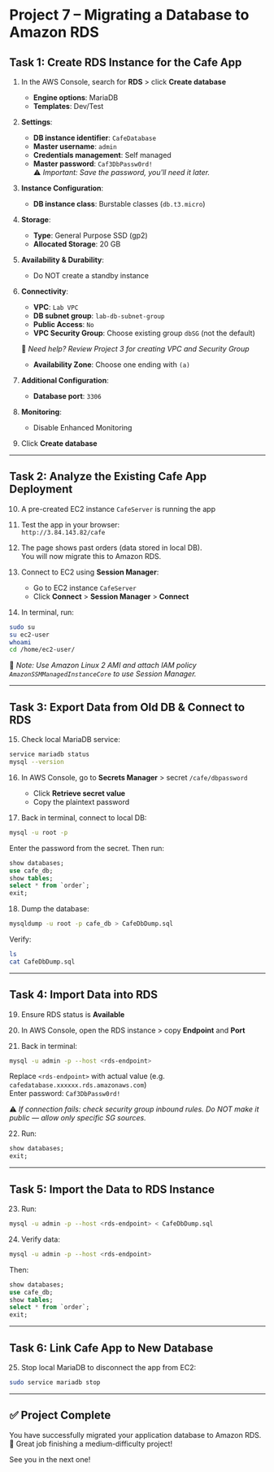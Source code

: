 
# Project 7 – Migrating a Database to Amazon RDS

## Task 1: Create RDS Instance for the Cafe App

1. In the AWS Console, search for **RDS** > click **Create database**
   - **Engine options**: MariaDB
   - **Templates**: Dev/Test

2. **Settings**:
   - **DB instance identifier**: `CafeDatabase`
   - **Master username**: `admin`
   - **Credentials management**: Self managed
   - **Master password**: `Caf3DbPassw0rd!`  
   ⚠️ *Important: Save the password, you'll need it later.*

3. **Instance Configuration**:
   - **DB instance class**: Burstable classes (`db.t3.micro`)

4. **Storage**:
   - **Type**: General Purpose SSD (gp2)
   - **Allocated Storage**: 20 GB

5. **Availability & Durability**:
   - Do NOT create a standby instance

6. **Connectivity**:
   - **VPC**: `Lab VPC`
   - **DB subnet group**: `lab-db-subnet-group`
   - **Public Access**: `No`
   - **VPC Security Group**: Choose existing group `dbSG` (not the default)

   📝 *Need help? Review Project 3 for creating VPC and Security Group*

   - **Availability Zone**: Choose one ending with `(a)`

7. **Additional Configuration**:
   - **Database port**: `3306`

8. **Monitoring**:
   - Disable Enhanced Monitoring

9. Click **Create database**

---

## Task 2: Analyze the Existing Cafe App Deployment

10. A pre-created EC2 instance `CafeServer` is running the app

11. Test the app in your browser:  
   `http://3.84.143.82/cafe`

12. The page shows past orders (data stored in local DB).  
    You will now migrate this to Amazon RDS.

13. Connect to EC2 using **Session Manager**:
    - Go to EC2 instance `CafeServer`
    - Click **Connect** > **Session Manager** > **Connect**

14. In terminal, run:
```bash
sudo su
su ec2-user
whoami
cd /home/ec2-user/
```

📝 *Note: Use Amazon Linux 2 AMI and attach IAM policy `AmazonSSMManagedInstanceCore` to use Session Manager.*

---

## Task 3: Export Data from Old DB & Connect to RDS

15. Check local MariaDB service:
```bash
service mariadb status
mysql --version
```

16. In AWS Console, go to **Secrets Manager** > secret `/cafe/dbpassword`  
    - Click **Retrieve secret value**
    - Copy the plaintext password

17. Back in terminal, connect to local DB:
```bash
mysql -u root -p
```
Enter the password from the secret. Then run:
```sql
show databases;
use cafe_db;
show tables;
select * from `order`;
exit;
```

18. Dump the database:
```bash
mysqldump -u root -p cafe_db > CafeDbDump.sql
```
Verify:
```bash
ls
cat CafeDbDump.sql
```

---

## Task 4: Import Data into RDS

19. Ensure RDS status is **Available**

20. In AWS Console, open the RDS instance > copy **Endpoint** and **Port**

21. Back in terminal:
```bash
mysql -u admin -p --host <rds-endpoint>
```
Replace `<rds-endpoint>` with actual value (e.g. `cafedatabase.xxxxxx.rds.amazonaws.com`)  
Enter password: `Caf3DbPassw0rd!`

⚠️ *If connection fails: check security group inbound rules. Do NOT make it public — allow only specific SG sources.*

22. Run:
```sql
show databases;
exit;
```

---

## Task 5: Import the Data to RDS Instance

23. Run:
```bash
mysql -u admin -p --host <rds-endpoint> < CafeDbDump.sql
```

24. Verify data:
```bash
mysql -u admin -p --host <rds-endpoint>
```
Then:
```sql
show databases;
use cafe_db;
show tables;
select * from `order`;
exit;
```

---

## Task 6: Link Cafe App to New Database

25. Stop local MariaDB to disconnect the app from EC2:
```bash
sudo service mariadb stop
```

---

## ✅ Project Complete

You have successfully migrated your application database to Amazon RDS.  
👏 Great job finishing a medium-difficulty project!

See you in the next one!
